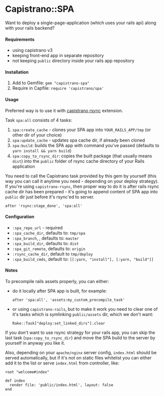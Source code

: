 # Capistrano::SPA

Want to deploy a single-page-application (which uses your rails api) along with your rails backend?

#### Requirements

* using capistrano v3
* keeping front-end app in separate repository
* not keeping `public` directory inside your rails app repository

#### Installation

1. Add to Gemfile: `gem "capistrano-spa"`
2. Require in Capfile: `require 'capistrano/spa'`

#### Usage

Preferred way is to use it with [capistrano rsync](https://github.com/Bladrak/capistrano-rsync) extension.

Task `spa:all` consists of 4 tasks:

1. `spa:create_cache` - clones your SPA app into `YOUR_RAILS_APP/tmp` (or other dir of your choice)
2. `spa:update_cache` - updates spa cache dir, if already been cloned
3. `spa:build`: builds the SPA app with command you've passed (defaults to `yarn install && yarn build`)
4. `spa:copy_to_rsync_dir`: copies the built package (that usually means `dist`) into the `public` folder of rsync cache directory of your Rails application

You need to call the Capistrano task provided by this gem by yourself (this way you can call it anytime you need - depending on your deploy strategy). If you're using `capistrano-rsync`, then proper way to do it is after rails rsync cache dir has been prepared - it's going to append content of SPA app into `public` dir just before it's rsync'ed to server.

`after 'rsync:stage_done', 'spa:all'`

#### Configuration

* `:spa_repo_url` - required
* `:spa_cache_dir`, defaults to: `tmp/spa`
* `:spa_branch`, , defaults to: `master`
* `:spa_build_dir`, defaults to: `dist`
* `:spa_git_remote`, defaults to: `origin`
* `:rsync_cache_dir`, default to `tmp/deploy`
* `:spa_build_cmds`, default to: `[[:yarn, "install"], [:yarn, "build"]]`

#### Notes

To precompile rails assets properly, you can either:

* do it locally after SPA app is built, for example:

    `after 'spa:all', 'assets:my_custom_precompile_task'`
    
* or using `capistrano-rails`, but to make it work you need to clear one of it's tasks which is symlinking `public/assets` dir, which we don't want:

     `Rake::Task["deploy:set_linked_dirs"].clear`

If you don't want to use rsync strategy for your rails app, you can skip the last task (`spa:copy_to_rsync_dir`) and move the SPA build to the server by yourself in anyway you like it.

Also, depending on your `apache/nginx` server config, `index.html` should be served automatically, but if it's not on static files whitelist you can either add it to the list or serve `index.html` from controller, like:

    root "welcome#index"

    def index
      render file: 'public/index.html', layout: false
    end    
